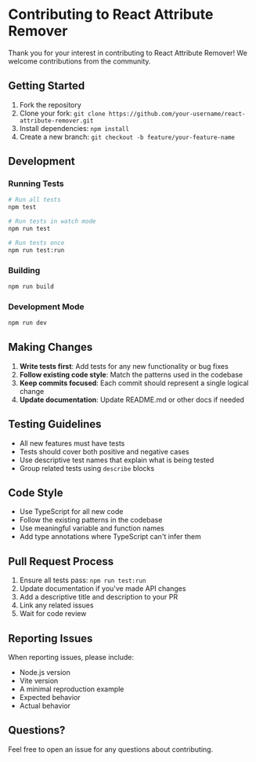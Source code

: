 # Contributing to React Attribute Remover

Thank you for your interest in contributing to React Attribute Remover! We welcome contributions from the community.

## Getting Started

1. Fork the repository
2. Clone your fork: `git clone https://github.com/your-username/react-attribute-remover.git`
3. Install dependencies: `npm install`
4. Create a new branch: `git checkout -b feature/your-feature-name`

## Development

### Running Tests

```bash
# Run all tests
npm test

# Run tests in watch mode
npm run test

# Run tests once
npm run test:run
```

### Building

```bash
npm run build
```

### Development Mode

```bash
npm run dev
```

## Making Changes

1. **Write tests first**: Add tests for any new functionality or bug fixes
2. **Follow existing code style**: Match the patterns used in the codebase
3. **Keep commits focused**: Each commit should represent a single logical change
4. **Update documentation**: Update README.md or other docs if needed

## Testing Guidelines

- All new features must have tests
- Tests should cover both positive and negative cases
- Use descriptive test names that explain what is being tested
- Group related tests using `describe` blocks

## Code Style

- Use TypeScript for all new code
- Follow the existing patterns in the codebase
- Use meaningful variable and function names
- Add type annotations where TypeScript can't infer them

## Pull Request Process

1. Ensure all tests pass: `npm run test:run`
2. Update documentation if you've made API changes
3. Add a descriptive title and description to your PR
4. Link any related issues
5. Wait for code review

## Reporting Issues

When reporting issues, please include:

- Node.js version
- Vite version
- A minimal reproduction example
- Expected behavior
- Actual behavior

## Questions?

Feel free to open an issue for any questions about contributing.